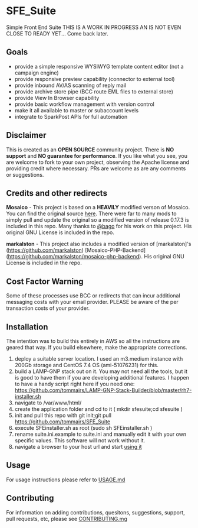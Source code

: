 # SFE_Suite
Simple Front End Suite
THIS IS A WORK IN PROGRESS AN IS NOT EVEN CLOSE TO READY YET... Come back later.


## Goals
 - provide a simple responsive WYSIWYG template content editor (not a campaign engine)
 - provide responsive preview capability (connector to external tool)
 - provide inbound AV/AS scanning of reply mail
 - provide archive store pipe (BCC route EML files to external store)
 - provide View In Browser capability
 - provide basic workflow management with version control
 - make it all available to master or subaccount levels
 - integrate to SparkPost APIs for full automation
 

## Disclaimer
This is created as an **OPEN SOURCE** community project.  There is **NO support** and **NO guarantee for performance**.  If you like what you see, you are welcome to fork to your own project, observing the Apache license and providing credit where necessary. PRs are welcome as are any comments or suggestions. 

## Credits and other redirects
**Mosaico** - This project is based on a **HEAVILY** modified verson of Mosaico.  You can find the original source [here](https://github.com/voidlabs/mosaico). There were far to many mods to simply pull and update the original so a modified version of release 0.17.3 is included in this repo. Many thanks to [@bago](https://github.com/bago) for his work on this project.  His original GNU License is included in the repo.

**markalston** - This project also includes a modified version of [markalston]'s (https://github.com/markalston) [Mosaico-PHP-Backend] (https://github.com/markalston/mosaico-php-backend). His original GNU License is included in the repo.


## Cost Factor Warning
Some of these processes use BCC or redirects that can incur additional messaging costs with your email provider. PLEASE be aware of the per transaction costs of your provider.

## Installation
The intention was to build this entirely in AWS so all the instructions are geared that way. If you build elsewhere, make the appropriate corrections.

1. deploy a suitable server location.  I used an m3.medium instance with 200Gb storage and CentOS 7.4 OS (ami-51076231) for this. 
2. build a LAMP-GNP stack out on it.  You may not need all the tools, but it is good to have them if you are developing additional features. I happen to have a handy script right here if you need one: https://github.com/tommairs/LAMP-GNP-Stack-Builder/blob/master/rh7-installer.sh
3. navigate to /var/www/html/ 
4. create the application folder and cd to it ( mkdir sfesuite;cd sfesuite )
5. init and pull this repo with git init;git pull https://github.com/tommairs/SFE_Suite
6. execute SFEinstaller.sh as root (sudo sh SFEinstaller.sh )
7. rename suite.ini.example to suite.ini and manually edit it with your own specific values.  This software will not work without it. 
8. navigate a browser to your host url and start [using it](https://github.com/tommairs/SFE_Suite/blob/master/USAGE.md)

## Usage
For usage instructions please refer to [USAGE.md](https://github.com/tommairs/SFE_Suite/blob/master/USAGE.md)

## Contributing
For information on adding contributions, quesitons, suggestions, support, pull requests, etc, please see [CONTRIBUTING.mg](https://github.com/tommairs/SFE_Suite/blob/master/CONTRIBUTING.md)


